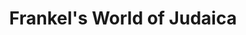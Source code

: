 ---
title: "Frankel's World of Judaica"
url: /saint-louis-park/frankels-world-of-judaica/
shop: Religion
---